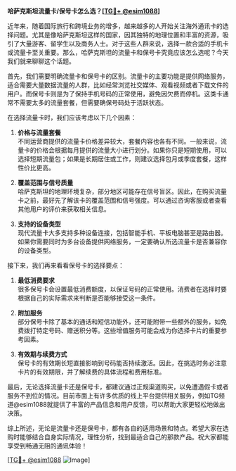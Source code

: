 **哈萨克斯坦流量卡/保号卡怎么选？[[TG💪+ @esim1088](https://t.me/s/esim1088)]**

近年来，随着国际旅行和跨境业务的增多，越来越多的人开始关注海外通讯卡的选择问题。尤其是像哈萨克斯坦这样的国家，因其独特的地理位置和丰富的资源，吸引了大量游客、留学生以及商务人士。对于这些人群来说，选择一款合适的手机卡或流量卡至关重要。那么，哈萨克斯坦的流量卡和保号卡究竟应该怎么选呢？今天我们就来聊聊这个话题。

首先，我们需要明确流量卡和保号卡的区别。流量卡的主要功能是提供网络服务，适合需要大量数据流量的人群，比如经常浏览社交媒体、观看视频或者下载文件的用户。而保号卡则是为了保持手机号码的正常使用，避免因欠费而停机。这类卡通常不需要太多的流量套餐，但需要确保号码处于活跃状态。

在选择流量卡时，我们应该考虑以下几个因素：

1. **价格与流量套餐**  
   不同运营商提供的流量卡价格差异较大，套餐内容也各有不同。一般来说，流量卡的价格会根据每月提供的流量大小进行划分。如果你只是短期使用，可以选择短期流量包；如果是长期居住或工作，则建议选择包月或季度套餐，这样性价比更高。

2. **覆盖范围与信号质量**  
   哈萨克斯坦的地理环境复杂，部分地区可能存在信号盲区。因此，在购买流量卡之前，最好先了解该卡的覆盖范围和信号强度。可以通过咨询客服或者查看其他用户的评价来获取相关信息。

3. **支持的设备类型**  
   现代流量卡大多支持多种设备连接，包括智能手机、平板电脑甚至是路由器。如果你需要同时为多台设备提供网络服务，一定要确认所选流量卡是否兼容你的设备类型。

接下来，我们再来看看保号卡的选择要点：

1. **最低消费要求**  
   很多保号卡会设置最低消费额度，以保证号码的正常使用。消费者在选择时要根据自己的实际需求来判断是否能够接受这一条件。

2. **附加服务**  
   部分保号卡除了基本的通话和短信功能外，还可能附带一些额外的服务，如免费拨打特定号码、赠送积分等。这些增值服务可能会成为你选择卡片的重要参考因素。

3. **有效期与续费方式**  
   保号卡的有效期长短直接影响到号码能否持续激活。因此，在挑选时务必注意卡片的有效期限，并了解续费的具体流程和费用标准。

最后，无论选择流量卡还是保号卡，都建议通过正规渠道购买，以免遭遇假卡或者服务不到位的情况。目前市面上有许多优质的线上平台提供相关服务，例如TG频道@esim1088就提供了丰富的产品信息和用户反馈，可以帮助大家更轻松地做出决策。

综上所述，无论是流量卡还是保号卡，都有各自的适用场景和特点。希望大家在选购时能够结合自身实际情况，理性分析，找到最适合自己的那款产品。祝大家都能享受到畅通无阻的通讯体验！

[[TG💪+ @esim1088](https://t.me/s/esim1088) ![Image](https://i.postimg.cc/4NQfJmqS/Snipaste-2025-05-13-00-14-12.png)]